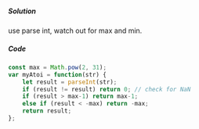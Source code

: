 ##### Solution

use parse int, watch out for max and min.

##### Code

```javascript
const max = Math.pow(2, 31);
var myAtoi = function(str) {
    let result = parseInt(str);
    if (result != result) return 0; // check for NaN
    if (result > max-1) return max-1;
    else if (result < -max) return -max;
    return result;
};
```

